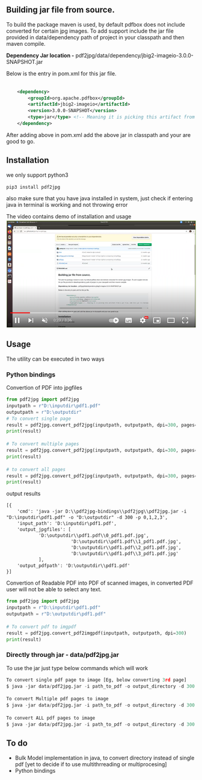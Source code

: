 
## Building jar file from source.

To build the package maven is used, by default pdfbox does not include converted for certain jpg images.
To add support include the jar file provided in data/dependency path of project in your classpath and then maven compile.

**Dependency Jar location -** pdf2jpg/data/dependency/jbig2-imageio-3.0.0-SNAPSHOT.jar

Below is the entry in pom.xml for this jar file.

```xml

	<dependency> 
	    <groupId>org.apache.pdfbox</groupId>
	    <artifactId>jbig2-imageio</artifactId>
	    <version>3.0.0-SNAPSHOT</version>
	    <type>jar</type> <!-- Meaning it is picking this artifact from a jar file, add this jar to classpath-->
	</dependency>
```

After adding above in pom.xml add the above jar in classpath and your are good to go.

## Installation

we only support python3

`pip3 install pdf2jpg`

also make sure that you have java installed in system, just check if entering java in terminal is working and not throwing error

The video contains demo of installation and usage
[![Demo Video](https://github.com/pankajr141/collection/raw/main/others/pdf2jpg_embed1.png)](https://www.youtube.com/watch?v=SL3WiUpvZ5c&list=UUplf_LWNn0a9ubnKCZ-95YQ&index=12)

## Usage 
The utility can be executed in two ways

### Python bindings

Convertion of PDF into jpgfiles
```python
from pdf2jpg import pdf2jpg
inputpath = r"D:\inputdir\pdf1.pdf"
outputpath = r"D:\outputdir"
# To convert single page
result = pdf2jpg.convert_pdf2jpg(inputpath, outputpath, dpi=300, pages="1")
print(result)

# To convert multiple pages
result = pdf2jpg.convert_pdf2jpg(inputpath, outputpath, dpi=300, pages="1,0,3")
print(result)

# to convert all pages
result = pdf2jpg.convert_pdf2jpg(inputpath, outputpath, dpi=300, pages="ALL")
print(result)
```

output results
```
[{   
    'cmd': 'java -jar D:\\pdf2jpg-bindings\\pdf2jpg\\pdf2jpg.jar -i "D:\inputdir\pdf1.pdf" -o "D:\outputdir" -d 300 -p 0,1,2,3',
    'input_path': 'D:\inputdir\pdf1.pdf',
    'output_jpgfiles': [   
			'D:\outputdir\\pdf1.pdf\\0_pdf1.pdf.jpg',
                        'D:\outputdir\\pdf1.pdf\\1_pdf1.pdf.jpg',
                        'D:\outputdir\\pdf1.pdf\\2_pdf1.pdf.jpg',
                        'D:\outputdir\\pdf1.pdf\\3_pdf1.pdf.jpg'
			],
    'output_pdfpath': 'D:\outputdir\\pdf1.pdf'
}]
```

Convertion of Readable PDF into PDF of scanned images, in converted PDF user will not be able to select any text.
```python
from pdf2jpg import pdf2jpg
inputpath = r"D:\inputdir\pdf1.pdf"
outputpath = r"D:\outputdir\pdf1.pdf"

# To convert pdf to imgpdf
result = pdf2jpg.convert_pdf2imgpdf(inputpath, outputpath, dpi=300)
print(result)
```

### Directly through jar - data/pdf2jpg.jar
To use the jar just type below commands which will work

```Python
To convert single pdf page to image [Eg, below converting 3rd page]
$ java -jar data/pdf2jpg.jar -i path_to_pdf -o output_directory -d 300 -p 2

To convert Multiple pdf pages to image 
$ java -jar data/pdf2jpg.jar -i path_to_pdf -o output_directory -d 300 -p 0,1,2,3

To convert ALL pdf pages to image
$ java -jar data/pdf2jpg.jar -i path_to_pdf -o output_directory -d 300 -p ALL
```

## To do
* Bulk Model implementation in java, to convert directory instead of single pdf [yet to decide if to use multithrreading or multiprocesing]
* Python bindings
